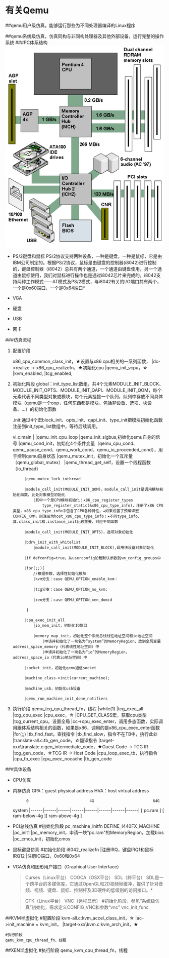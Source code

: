 # 有关Qemu #

##qemu用户级仿真，能够运行那些为不同处理器编译的Linux程序

##qemu系统级仿真，仿真同构与非同构处理器及其他外部设备，运行完整的操作系统 
###PC体系结构
   ![PC体系结构](../doc/pc.gif)

- PS/2键盘和鼠标
PS/2协议支持两种设备，一种是键盘，一种是鼠标，它是由IBM公司制定的。根据PS/2协议，鼠标是由键盘的控制器(i8042)进行控制的，键盘控制器（i8042）总共有两个通道，一个通道由键盘使用，另一个通道由鼠标使用，我们对鼠标进行操作也是通过i8042芯片来完成的。i8042支持两种工作模式——AT模式及PS/2模式，与i8042有关的I/O端口共有两个，一个是0x60端口，一个是0x64端口*

- VGA
- 硬盘
- USB
- 网卡

###仿真流程

1. 配置阶段

	x86_cpu_common_class_init，★设置与x86 cpu相关的一系列函数，
		|dc->realize -> x86_cpu_realizefn，★初始化cpu
							|qemu_init_vcpu，☆
								|kvm_enabled,
								|tcg_enabled,
						
2. 初始化阶段
	global：init_type_list数组，共4个元素MODULE_INIT_BLOCK、MODULE_INIT_OPTS、MODULE_INIT_QAPI、MODULE_INIT_QOM，每个元素代表不同类型对象或模块，每个元素挂接一个队列，队列中存放不同具体模块（qemu是一个oop，任何东西都是模块，包括非设备、选项、块设备、...）的初始化函数
	
	.init:通过4个宏block_init、opts_init、qapi_init、type_init把模块初始化函数注册到init_type_list数组中，等待后续调用。
		
	vl.c:main
			|
			|qemu_init_cpu_loop
				|qemu_init_sigbus,初始化qemu自身的信号
				|qemu_cond_init，初始化4个条件变量（qemu_cpu_cond、qemu_pause_cond、qemu_work_cond、qemu_io_proceeded_cond），用于控制qemu自身状态
				|qemu_mutex_init，初始化一个互斥量（qemu_global_mutex）
				|qemu_thread_get_self，设置一个线程函数（io_thread）
			
			|qemu_mutex_lock_iothread

			|module_call_init(MODULE_INIT_QOM)，module_call_init是调用模块初始化函数，此处对象模型初始化
				|其中一个是CPU模块初始化：x86_cpu_register_types
					type_register_static(&x86_cpu_type_info)，注册了x86 CPU类型，x86_cpu_type_info中包含了CPU各种特性，★如果设置了预编译宏CONFIG_KVM，则注册为host_x86_cpu_type_info；★不同type_info,其.class_init和.instance_init比较重要，对应不同函数 

			|module_call_init(MODULE_INIT_OPTS)，选项对象初始化

			|bdrv_init_with_whitelist
				|module_call_init(MODULE_INIT_BLOCK),调用块设备对象初始化

			|if defconfig=true，从userconfig加载默认参数到vm_config_groups中
			
			|for(;;){
				//根据参数，选择性初始化模块
				|kvm分支：case QEMU_OPTION_enable_kvm：
				
				|tcg分支：case QEMU_OPTION_no_kvm:

				|xen分支：case QEMU_OPTION_xen_domid
					
			 }

			|cpu_exec_init_all
				|io_mem_init，初始化IO端口
				
				|memory_map_init，初始化整个系统总线线性地址空间和io地址空间
					|申请并初始化了一块名为“system”的MemoryRegion，放到全局变量address_space_memory（代表线性地址空间）中
					|申请并初始化了一块名为“io”的MemoryRegion，address_space_io（代表io地址空间）中

			|socket_init，初始化qemu通信socket

			|machine_class->init(current_machine);

			|machine_usb，初始化usb设备

			|qemu_run_machine_init_done_notifiers
		

3. 执行阶段
	qemu_tcg_cpu_thread_fn，线程
		|while(1)
			|tcg_exec_all
				|tcg_cpu_exec
					|cpu_exec，☆
						|CPU_GET_CLASS宏，获取cpu类型
						|tcg_current_cpu，设置全局
						|cc->cpu_exec_enter，调用多态函数，实际调用跟体系结构相关的函数，如果是x86，调用的是x86_cpu_exec_enter函数
						|for(;;)
							|tb_find_fast，查找指令
								|tb_find_slow，指令不在TB中，执行此处
									|translate-all.c:tb_gen_code，☆翻译指令
										|target-xxx\translate.c:gen_intermediate_code，★Guest Code -> TCG IR
										|tcg_gen_code，☆TCG IR -> Host Code
							|cpu_loop_exec_tb，执行指令
								|cpu_tb_exec
								|cpu_exec_nocache
									|tb_gen_code

###具体设备

- CPU仿真

- 内存仿真
	GPA：guest physical address
	HVA：host virtual address
	
			0			  		 		4G							64G
	system	|------|------|------|------|------|------|------|------|
			[    pc.ram   ]
			[         ram-below-4g     ][         ram-above-4g      ]        

- PCI总线仿真
	#初始化阶段
	pc_machine_initfn
		DEFINE_I440FX_MACHINE
			|pc_init1
				|pc_memory_init，申请一块"pc.ram"的MemoryRegion，加载bios
				|pc_cmos_init，初始化cmos

- 鼠标键盘仿真
	#初始化阶段
	i8042_realizefn
		|注册IRQ，键盘IRQ1和鼠标IRQ12
		|注册IO端口，0x60和0x64

- VGA仿真和图形用户接口（Graphical User Interface）
	> Curses（Linux平台）
	> COOCA（OSX平台）
	> SDL（跨平台）
	  SDL是一个跨平台的多媒体库，它通过OpenGL和2D视频帧缓冲，提供了针对音频、视频、键盘、鼠标、控制杆及3D硬件的低级别的访问接口。*

	> GTK（Linux平台）
	> VNC（远程显示）
		#初始化阶段，参见“系统级仿真”初始化，需求定义CONFIG_VNC和参数“vnc”
		vnc_init_func

##KVM半虚拟化
	#配置阶段
	kvm-all.c:kvm_accel_class_init，☆
		|ac->init_machine = kvm_init，
			|target-xxx\kvm.c:kvm_arch_init，★

	#执行阶段
	qemu_kvm_cpu_thread_fn，线程

##XEN半虚拟化
	#执行阶段
	qemu_kvm_cpu_thread_fn，线程
